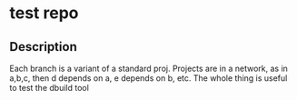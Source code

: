 # test repo

## Description

Each branch is a variant of a standard proj. Projects are in a network, as in a,b,c, then d depends on a, e depends on b, etc. The whole thing is useful to test the dbuild tool
